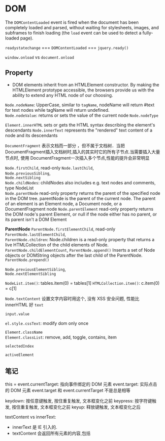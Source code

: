 # DOM  

The `DOMContentLoaded` event is fired when the document has been completely loaded and parsed, without waiting for stylesheets, images, and subframes to finish loading (the `load` event can be used to detect a fully-loaded page).

`readystatechange` === `DOMContentLoaded` === `jquery.ready()`

`window.onload` vs `document.onload`

## Property   

- DOM elements inherit from an HTMLElement constructor. By making the HTMLElement prototype accessible, the browsers provide us with the ability to extend any HTML node of our choosing.

`Node.nodeName`: UpperCase, similar to `tagName`, nodeName will return #text for text nodes while tagName will return undefined.   
`Node.nodeValue`: returns or sets the value of the current node
`Node.nodeType`  

`Element.innerHTML` sets or gets the HTML syntax describing the element's descendants
`Node.innerText` represents the "rendered" text content of a node and its descendants

`DocumentFragment` 表示文档而一部分 ，但不属于文档树．当把 DocumentFragment插入文档树时,插入的其实时它的所有子节点.当需要插入大量节点时, 使用 DocumentFragment一次插入多个节点,性能的提升会非常明显

`Node.firstChild`, read-only
`Node.lastChild`,  
`Node.previousSibling`,  
`Node.nextSibling`  
`Node.childNodes`: childNodes also includes e.g. text nodes and comments, type NodeList  
`Node.parentNode`  read-only property returns the parent of the specified node in the DOM tree. parentNode is the parent of the current node. The parent of an element is an Element node, a Document node, or a DocumentFragment node
`Node.parentElement` read-only property returns the DOM node's parent Element, or null if the node either has no parent, or its parent isn't a DOM Element

**ParentNode**
`ParentNode.firstElementChild`, read-only
`ParentNode.lastElementChild`,   
`ParentNode.children`: Node.children is a read-only property that returns a live HTMLCollection of the child elements of Node.  
`ParentNode.childElementCount`,
`ParentNode.append()` Inserts a set of Node objects or DOMString objects after the last child of the ParentNode.
`ParentNode.prepend()`


`Node.previousElementSibling`,  
`Node.nextElementSibling`  

`NodeList.item()`: tables.item(0) = tables[1]
`HTMLCollection.item()`: c.item(0) = c[1]

`Node.textContent` 设置文字内容时用这个, 没有 XSS 安全问题, 性能比 innerHTML 好
`text`   


`input.value`

`el.style.cssText`: modify dom only once

`Element.className`  
`Element.classList`: remove, add, toggle, contains, item    

`selectedIndex`

`activeElement`   

## 笔记

this = event.currentTarget: 指向事件绑定的 DOM 元素
event.target: 实际点击的 DOM 元素
event.target 和 event.currentTarget 不是总是相等

keydown: 按任意键触发, 按住重复触发, 文本框变化之前
keypress: 按字符键触发, 按住重复触发, 文本框变化之前
keyup: 释放键触发, 文本框变化之后

textContent vs innerText:
- innerText 是 IE 引入的.
- textContent 会返回所有元素的内容,包括<script> 和 <style>, innerText 不会
- innerText 会感应 CSS 样式, 可能会触发 reflow, textContent 不会
- 在 IE11 之前改变 innerText 的内容不仅移除该元素子节点, 也会删除所有的后代 text 节点

textContent vs innerHTML
innerHTML 返回 HTML. 当需要在元素内容取出或写入 text 时, 最好用 textContent, 因为 text 不会解析成 HTML, 可能会有更好的性能, 而且只可以避开 XSS 攻击

## Methods

`querySelector()`,  
`querySelectorAll()`: Nodelist
li:nth-child(n), li:nth-of-type(n): li为子元素, 匹配子元素, 不包括子元素的后代

`getElementById()`,  
`getElementsByTagName()`: getElementsByTagName() returns a Live NodeList which is faster than querySelectorAll() which returns a static NodeList.  
`getElementsByClassName()`,  
`getElementsByName()`,  

`createDocumentFragment`: Since the document fragment is in memory and not part of the main DOM tree, appending children to it does not cause page reflow (computation of element's position and geometry). Consequently, using document fragments often results in better performance.  

`createElement()`,  
`createTextNode()`  

`appendChild(aChild)`: first removed, then append to new position  
`insertBefore(newNode, referenceNode)`
`replaceChild()`,  
`removeChild()`,   
`cloneNode()`,

`childNodes.remove()` : Removes this childNodes from the children list of its parent. (IE not support )
`childNodes.before()`: Inserts a set of Node or DOMString objects in the children list of this childNodes's parent, just before this childNodes
`childNodes.after()`
`childNodes.replaceWith()`

`getAttribute()`,   
`setAttribute()`,  
`hasAttribute()`,   
`removeAttribute()`  


`hasChildNodes()`,  
`hasFocus()`  
`matchesSelector()`     

`contains()`: 检测某个节点是不是另一个节点的后代, 返回 true或 false  

`insertAdjacentHTML()`  
`scrollIntoView()`  

`normalize()` : 处理文本节点, 合并, 删除空白节点

`getComputedStyle`     
`getPropertyValue()`  
`getPropertyCSSValue()`  

`nextNode()`
`previousNode()`  

`write()`, `writeln()`, `open()`, `close()`

`getBoundingClientRect` returns the size of an element and its position relative to the viewport.


#Event

### Method

`addEventListener()`,  
`removeEventListener()`

`attachEvent()`, `detachEvent()` :IE  

`addHandler()`, `removeHandler()`  

`preventDefault()`, `stopPropagation()`  

### Type

`on` +  
`click`, `dblclick`,  
`mousedown`,  冒泡
`mouseenter`, `mouseleave`,  不支持冒泡  
`mouseover`, `mouseout`,   支持冒泡
`mousemove`,  
`mouseup`  
`mousewheel`, `contextmenu`

`keydown` `keyup` `keypress`  

`submit`  
`reset`  

`change`:  

- `select` user changes the selected option of a `<select>` element.   
- `radio`, `checkboxes` the checked state has been changed.  
- `input`, `textarea`  element value was changed

`focus`, `blur`: 不冒泡, 所有浏览器都支持
`focusin`, `focusout` 冒泡, firefox不支持?

`textinput`  
`select`: The onselect event occurs after some text has been selected in an element.The onselect event is mostly used on `<input type="text">` or `<textarea>` elements.

`load` `unload`  

`resize` `scroll`

`input`

### Prop

鼠标指针坐标属性:  
`event.clientX`, `event.clientY`,  浏览器窗口左上角  
`event.pageX`, `event.pageY`, 页面左上角  
`event.offsetX`,`event.offsetY` 被点击元素左上角  
`screenX`,`screenY` 显示器左上角

`event.target`  
`event.currentTarget` always === this

 元素的属性
`event.target.scrollLeft`,  
`event.target.scrollTop`, 元素滚动条顶部距离浏览器顶部的距离, 可以读取或设置
`event.target.offsetLeft`  
`event.target.offsetTop` 元素上方距离页面顶部距离, 只读
`event.target.clientTop` 元素上边框的宽度
`event.target.clientLeft`

`element.offsetHeight` 元素可见高度, 包括 padding, border, scrollbar, 只读
`element.offsetWidth`
`element.clientHeight` 元素可见高度, 包括 padding, 只读
`element.clientWidth`
`element.scrollHeight` 元素内容高度, 包括 overflow 的不可见内容, 只读.
`element.scrollWidth`

`window.innerHeight` Height (in pixels) of the browser window viewport including, if rendered, the horizontal scrollbar.
`window.innerWidth`
`window.outerHeight` the height in pixels of the whole browser window, 包含浏览器的工具栏, 标签栏
`window.outerWidth` 多个滚动条

viewport:
`var w = Math.max(document.documentElement.clientWidth, window.innerWidth || 0);`
`var h = Math.max(document.documentElement.clientHeight, window.innerHeight || 0);`
document.body.clientWidth == window.innerWidth == document.documentElement.clientWidth

chrome 右上方显示的是 window.outerWidth * window.outerHeight

滚动到底部: document.body.scrollTop = document.body.scrollHeight

document.onscroll, document.body.scrollTop
